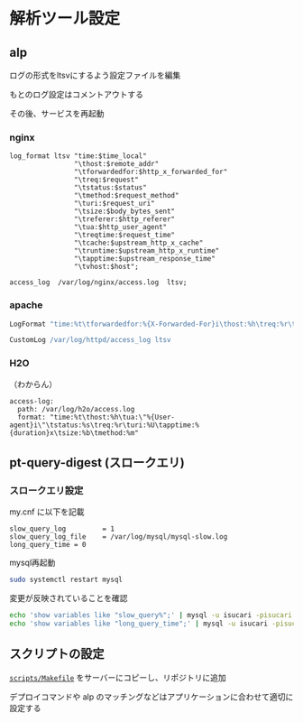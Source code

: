 # 解析ツール設定

## alp
ログの形式をltsvにするよう設定ファイルを編集

もとのログ設定はコメントアウトする

その後、サービスを再起動

### nginx

```nginx
log_format ltsv "time:$time_local"
                "\thost:$remote_addr"
                "\tforwardedfor:$http_x_forwarded_for"
                "\treq:$request"
                "\tstatus:$status"
                "\tmethod:$request_method"
                "\turi:$request_uri"
                "\tsize:$body_bytes_sent"
                "\treferer:$http_referer"
                "\tua:$http_user_agent"
                "\treqtime:$request_time"
                "\tcache:$upstream_http_x_cache"
                "\truntime:$upstream_http_x_runtime"
                "\tapptime:$upstream_response_time"
                "\tvhost:$host";

access_log  /var/log/nginx/access.log  ltsv;
```

### apache

```apache
LogFormat "time:%t\tforwardedfor:%{X-Forwarded-For}i\thost:%h\treq:%r\tstatus:%>s\tmethod:%m\turi:%U%q\tsize:%B\treferer:%{Referer}i\tua:%{User-Agent}i\treqtime_microsec:%D\tapptime:%D\tcache:%{X-Cache}o\truntime:%{X-Runtime}o\tvhost:%{Host}i" ltsv

CustomLog /var/log/httpd/access_log ltsv
```

### H2O
（わからん）
```
access-log:
  path: /var/log/h2o/access.log
  format: "time:%t\thost:%h\tua:\"%{User-agent}i\"\tstatus:%s\treq:%r\turi:%U\tapptime:%{duration}x\tsize:%b\tmethod:%m"
```

## pt-query-digest (スロークエリ)

### スロークエリ設定
my.cnf に以下を記載
```
slow_query_log         = 1
slow_query_log_file    = /var/log/mysql/mysql-slow.log
long_query_time = 0
```

mysql再起動
```sh
sudo systemctl restart mysql
```

変更が反映されていることを確認
```sh
echo 'show variables like "slow_query%";' | mysql -u isucari -pisucari
echo 'show variables like "long_query_time";' | mysql -u isucari -pisucari
```

## スクリプトの設定

[`scripts/Makefile`](../scripts/Makefile) をサーバーにコピーし、リポジトリに追加

デプロイコマンドや alp のマッチングなどはアプリケーションに合わせて適切に設定する
